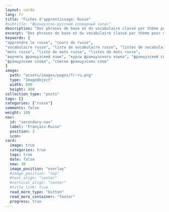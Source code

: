 ```yaml
---
layout: cards
lang: fr
title: "Fiches d'apprentissage: Russe"
#subtitle: "Французско-русский словарный запас"
description: "Des phrases de base et du vocabulaire classé par thème pour débuter en russe."
excerpt: "Des phrases de base et du vocabulaire classé par thème pour débuter en russe."
keywords: [
"apprendre le russe", "cours de russe",
"vocabulaire russe", "liste de vocabulaire russe", "listes de vocabulaire russe",
"mots russe", "liste de mots russe", "listes de mots russe",
"выучить французский язык", "курсы французского языка", "французский словарь", "Список французского словаря",
"французские слова", "списки французских слов"
]
image:
  path: "assets/images/pages/fr-ru.png"
  type: "ImageObject"
  width: 600
  height: 400
collection_type: "posts"
tags: []
categories: ["russe"]
comments: false
weight: 100
nav:
  id: "secondary-nav"
  label: "Français-Russe"
  position: 3
  icon:
card:
  image: true
  categories: true
  tags: true
  date: false
  new: 30
  image_position: "overlay"
  #image_position: "top"
  #text_align: "center"
  #vertical_align: "center"
  #title_link: true
  read_more_type: "button"
  read_more_container: "footer"
  progress: true
---
```

